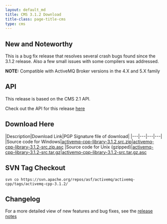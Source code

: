 ```yaml
---
layout: default_md
title: CMS 3.1.2 Download
title-class: page-title-cms
type: cms
---
```


New and Noteworthy
------------------

This is a bug fix release that resolves several crash bugs found since the 3.1.2 release. Also a few small issues with some compilers was addressed.  

**NOTE:** Compatible with ActiveMQ Broker versions in the 4.X and 5.X family

API
---

This release is based on the CMS 2.1 API.

Check out the API for this release [here](http://activemq.apache.org/cms/api_docs/activemqcpp-3.0)

Download Here
-------------

|Description|Download Link|PGP Signature file of download|
|---|---|---|---|
|Source code for Windows|[activemq-cpp-library-3.1.2.src.zip](http://archive.apache.org/dist/activemq/activemq-cpp/source/activemq-cpp-library-3.1.2-src.zip)|[activemq-cpp-library-3.1.2-src.zip.asc](http://archive.apache.org/dist/activemq/activemq-cpp/source/activemq-cpp-library-3.1.2-src.zip.asc)
|Source code for Unix (gzipped)|[activemq-cpp-library-3.1.2-src.tar.gz](http://archive.apache.org/dist/activemq/activemq-cpp/source/activemq-cpp-library-3.1.2-src.tar.gz)|[activemq-cpp-library-3.1.2-src.tar.gz.asc](http://archive.apache.org/dist/activemq/activemq-cpp/source/activemq-cpp-library-3.1.2-src.tar.gz.asc)

SVN Tag Checkout
----------------
```
svn co https://svn.apache.org/repos/asf/activemq/activemq-cpp/tags/activemq-cpp-3.1.2/
```

Changelog
---------

For a more detailed view of new features and bug fixes, see the [release notes](https://issues.apache.org/jira/secure/ReleaseNote.jspa?projectId=12311207&version=12315661)

